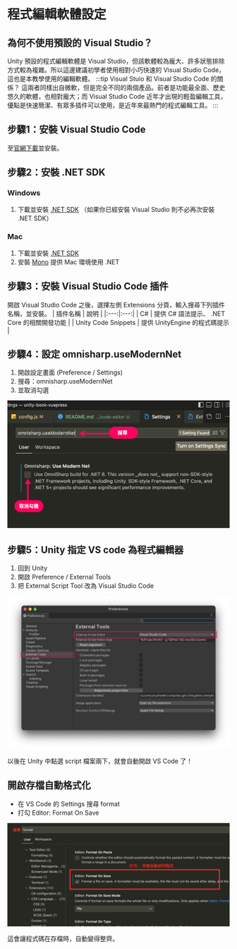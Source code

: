# 程式編輯軟體設定

## 為何不使用預設的 Visual Studio？
Unity 預設的程式編輯軟體是 Visual Studio，但該軟體較為龐大、許多狀態排除方式較為複雜。所以這邊建議初學者使用相對小巧快速的 Visual Studio Code，這也是本教學使用的編輯軟體。
:::tip Visual Stuio 和 Visual Studio Code 的關係？
這兩者同樣出自微軟，但是完全不同的兩個產品。前者是功能最全面、歷史悠久的軟體，也相對龐大；而 Visual Studio Code 近年才出現的輕盈編輯工具，優點是快速簡潔、有眾多插件可以使用，是近年來最熱門的程式編輯工具。
:::

## 步驟1：安裝 Visual Studio Code
至[官網下載](https://code.visualstudio.com/)並安裝。

## 步驟2：安裝 .NET SDK

### Windows 
1. 下載並安裝 [.NET SDK](https://dotnet.microsoft.com/download) （如果你已經安裝 Visual Studio 則不必再次安裝 .NET SDK）

### Mac
1. 下載並安裝 [.NET SDK](https://dotnet.microsoft.com/download)
1. 安裝 [Mono](https://www.mono-project.com/download/) 提供 Mac 環境使用 .NET

## 步驟3：安裝  Visual Studio Code 插件
開啟 Visual Studio Code 之後，選擇左側 Extensions 分頁，輸入搜尋下列插件名稱，並安裝。
| 插件名稱 | 說明 |
|:---:|:---:|
| C# | 提供 C# 語法提示、 .NET Core 的相關開發功能 |
| Unity Code Snippets | 提供 UnityEngine 的程式碼提示 |

## 步驟4：設定 omnisharp.useModernNet
1. 開啟設定畫面 (Preference / Settings)
2. 搜尋：omnisharp.useModernNet
3. 並取消勾選

![omnisharp](./omnisharp.png)

## 步驟5：Unity 指定 VS code 為程式編輯器
1. 回到 Unity
2. 開啟 Preference / External Tools
3. 把 External Script Tool 改為 Visual Studio Code

![external-tool](./external-tool.png)

以後在 Unity 中點選 script 檔案兩下，就會自動開啟 VS Code 了！


## 開啟存檔自動格式化
- 在 VS Code 的 Settings 搜尋 format
- 打勾 Editor: Format On Save

![format](./format.png)

這會讓程式碼在存檔時，自動變得整齊。